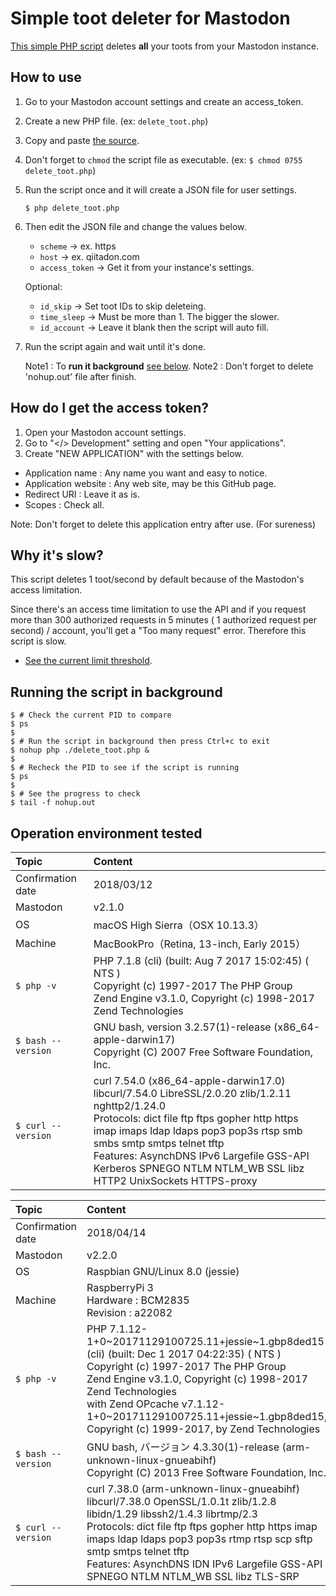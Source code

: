 # Simple toot deleter for Mastodon

[This simple PHP script](https://github.com/KEINOS/Mastodon_Simple-Toot-Deleter/blob/master/delete_toot.php) deletes **all** your toots from your Mastodon instance.

## How to use

1. Go to your Mastodon account settings and create an access_token.
1. Create a new PHP file.  (ex: `delete_toot.php`)
1. Copy and paste [the source](https://github.com/KEINOS/Mastodon_Simple-Toot-Deleter/blob/master/delete_toot.php).
1. Don't forget to `chmod` the script file as executable. (ex: `$ chmod 0755 delete_toot.php`)
1. Run the script once and it will create a JSON file for user settings.

    `$ php delete_toot.php`

1. Then edit the JSON file and change the values below.
    - `scheme`        -> ex. https
    - `host`          -> ex. qiitadon.com
    - `access_token`  -> Get it from your instance's settings.

    Optional:
    - `id_skip`    -> Set toot IDs to skip deleteing.
    - `time_sleep` -> Must be more than 1. The bigger the slower.
    - `id_account` -> Leave it blank then the script will auto fill.
1. Run the script again and wait until it's done.

    Note1 : To **run it background** [see below](#running-the-script-in-background).
    Note2 : Don't forget to delete 'nohup.out' file after finish.


## How do I get the access token?

1. Open your Mastodon account settings.
1. Go to "</> Development" setting and open "Your applications".
1. Create "NEW APPLICATION" with the settings below.

- Application name : Any name you want and easy to notice.
- Application website : Any web site, may be this GitHub page.
- Redirect URI : Leave it as is.
- Scopes : Check all.

Note: Don't forget to delete this application entry after use. (For sureness)

## Why it's slow?

This script deletes 1 toot/second by default because of the Mastodon's access limitation.

Since there's an access time limitation to use the API and if you request more than 300 authorized requests in 5 minutes ( 1 authorized request per second) / account, you'll get a "Too many request" error. Therefore this script is slow.

- [See the current limit threshold](https://github.com/tootsuite/mastodon/blob/921b78190912b3cd74cea62fc3e773c56e8f609e/config/initializers/rack_attack.rb#L48-L50).

## Running the script in background

```
$ # Check the current PID to compare
$ ps
$ 
$ # Run the script in background then press Ctrl+c to exit
$ nohup php ./delete_toot.php &
$
$ # Recheck the PID to see if the script is running
$ ps
$
$ # See the progress to check
$ tail -f nohup.out
```

## Operation environment tested

|Topic|Content|
|:---|:---|
|Confirmation date|2018/03/12|
|Mastodon|v2.1.0|
|OS|macOS High Sierra（OSX 10.13.3）|
|Machine| MacBookPro（Retina, 13-inch, Early 2015）|
|`$ php -v`|PHP 7.1.8 (cli) (built: Aug  7 2017 15:02:45) ( NTS )<br>Copyright (c) 1997-2017 The PHP Group<br>Zend Engine v3.1.0, Copyright (c) 1998-2017 Zend Technologies|
|`$ bash --version`|GNU bash, version 3.2.57(1)-release (x86_64-apple-darwin17)<br>Copyright (C) 2007 Free Software Foundation, Inc.|
|`$ curl --version`|curl 7.54.0 (x86_64-apple-darwin17.0) libcurl/7.54.0 LibreSSL/2.0.20 zlib/1.2.11 nghttp2/1.24.0<br>Protocols: dict file ftp ftps gopher http https imap imaps ldap ldaps pop3 pop3s rtsp smb smbs smtp smtps telnet tftp<br>Features: AsynchDNS IPv6 Largefile GSS-API Kerberos SPNEGO NTLM NTLM_WB SSL libz HTTP2 UnixSockets HTTPS-proxy |

|Topic|Content|
|:---|:---|
|Confirmation date|2018/04/14|
|Mastodon|v2.2.0|
|OS|Raspbian GNU/Linux 8.0 (jessie)|
|Machine| RaspberryPi 3<br>Hardware	: BCM2835<br>Revision	: a22082|
|`$ php -v`|PHP 7.1.12-1+0~20171129100725.11+jessie~1.gbp8ded15 (cli) (built: Dec  1 2017 04:22:35) ( NTS )<br>Copyright (c) 1997-2017 The PHP Group<br>Zend Engine v3.1.0, Copyright (c) 1998-2017 Zend Technologies<br>with Zend OPcache v7.1.12-1+0~20171129100725.11+jessie~1.gbp8ded15, Copyright (c) 1999-2017, by Zend Technologies|
|`$ bash --version`|GNU bash, バージョン 4.3.30(1)-release (arm-unknown-linux-gnueabihf)<br>Copyright (C) 2013 Free Software Foundation, Inc.|
|`$ curl --version`|curl 7.38.0 (arm-unknown-linux-gnueabihf) libcurl/7.38.0 OpenSSL/1.0.1t zlib/1.2.8 libidn/1.29 libssh2/1.4.3 librtmp/2.3<br>Protocols: dict file ftp ftps gopher http https imap imaps ldap ldaps pop3 pop3s rtmp rtsp scp sftp smtp smtps telnet tftp <br>Features: AsynchDNS IDN IPv6 Largefile GSS-API SPNEGO NTLM NTLM_WB SSL libz TLS-SRP|

